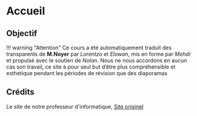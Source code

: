# Accueil
## Objectif

!!! warning "Attention"
    Ce cours a été automatiquement traduit des transparents de __M.Noyer__ par
    _Lorentzo_ et _Elowan_, mis en forme par _Mehdi_ et propulsé avec le soutien de _Nolan_.
    Nous ne nous accordons en aucun cas son travail, ce site à pour seul but d’être plus compréhensible et esthetique pendant les périodes de révision que des diaporamas

## Crédits

Le site de notre professeur d'informatique, 
[Site originel](https://nussbaumcpge.be/public_html/Sup/MP2I/)

